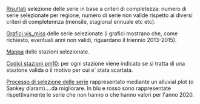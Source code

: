 [Risultati](https://pulvirus.github.io/completezza_serie/pm10/selezionaSerieComplete_2.html) selezione delle serie in base a criteri di completezza: numero di serie selezionate per regione, numero di serie non valide rispetto ai diversi criteri di completennza (mensile, stagional ennuale etc etc).

[Grafici vis_miss](https://pulvirus.github.io/completezza_serie/pm10/selezionaSerieComplete_visMiss.html) delle serie selezionate (i grafici mostrano che, come richiesto, eventuali anni non validi, riguardano il triennio 2013-2015).

[Mappa](../mappa_stazioni_complete/pm10/stazioniComplete_pm10.geojson) delle stazioni selezionate.

[Codici stazioni pm10](https://pulvirus.github.io/completezza_serie/pm10/selezionaSerieComplete_codiciStazioni.html): per ogni stazione viene indicato se si tratta di una stazione valida o il motivo per cui e' stata scartata.

[Processo di selezione delle serie](https://pulvirus.github.io/completezza_serie/pm10/selezionaSerieComplete_alluvialPlot.html) rappresentato mediante un alluvial plot (o Sankey diaram)....da migliorare. In blu e rosso sono rappresentate rispettivamente le serie che non hanno o che hanno valori per l'anno 2020.
